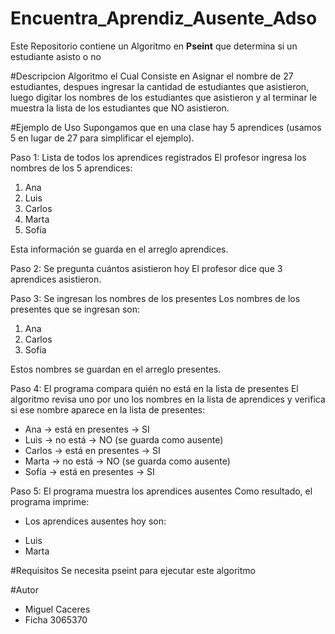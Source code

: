 # Encuentra_Aprendiz_Ausente_Adso

Este Repositorio contiene un Algoritmo en **Pseint** que determina si un estudiante asisto o no

#Descripcion
Algoritmo el Cual Consiste en Asignar el nombre de 27 estudiantes, despues ingresar la cantidad de estudiantes que asistieron, luego digitar los nombres de los estudiantes que asistieron y al terminar le muestra la lista de los estudiantes que NO asistieron.

#Ejemplo de Uso 
Supongamos que en una clase hay 5 aprendices (usamos 5 en lugar de 27 para simplificar el ejemplo).

Paso 1: Lista de todos los aprendices registrados
El profesor ingresa los nombres de los 5 aprendices:

1. Ana
2. Luis
3. Carlos
4. Marta
5. Sofía

Esta información se guarda en el arreglo aprendices.

Paso 2: Se pregunta cuántos asistieron hoy
El profesor dice que 3 aprendices asistieron.

Paso 3: Se ingresan los nombres de los presentes
Los nombres de los presentes que se ingresan son:

1. Ana
2. Carlos
3. Sofía

Estos nombres se guardan en el arreglo presentes.

Paso 4: El programa compara quién no está en la lista de presentes
El algoritmo revisa uno por uno los nombres en la lista de aprendices y verifica si ese nombre aparece en la lista de presentes:

* Ana → está en presentes → SI
* Luis → no está → NO (se guarda como ausente)
* Carlos → está en presentes → SI
* Marta → no está → NO (se guarda como ausente)
* Sofía → está en presentes → SI

Paso 5: El programa muestra los aprendices ausentes
Como resultado, el programa imprime:

* Los aprendices ausentes hoy son:
- Luis
- Marta

#Requisitos
Se necesita pseint para ejecutar este algoritmo

#Autor 
- Miguel Caceres
- Ficha 3065370
